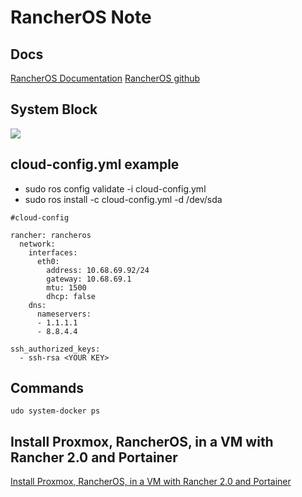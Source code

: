 RancherOS Note
=======

Docs
----------

[RancherOS Documentation](https://rancher.com/docs/os/v1.x/en/)
[RancherOS github](https://github.com/rancher/os)


System Block
----------

![](https://rancher.com/docs/img/os/rancheroshowitworks.png)

cloud-config.yml example
----------

* sudo ros config validate -i cloud-config.yml
* sudo ros install -c cloud-config.yml -d /dev/sda

```
#cloud-config

rancher: rancheros
  network:
    interfaces:
      eth0:
        address: 10.68.69.92/24
        gateway: 10.68.69.1
        mtu: 1500
        dhcp: false
    dns:
      nameservers:
      - 1.1.1.1
      - 8.8.4.4

ssh_authorized_keys:
  - ssh-rsa <YOUR KEY>  

```


Commands
----------


```
udo system-docker ps

```

Install Proxmox, RancherOS, in a VM with Rancher 2.0 and Portainer
----------

[Install Proxmox, RancherOS, in a VM with Rancher 2.0 and Portainer](https://gist.github.com/mow4cash/a57e893fc640ccf3720e99fc6b3b879a)

